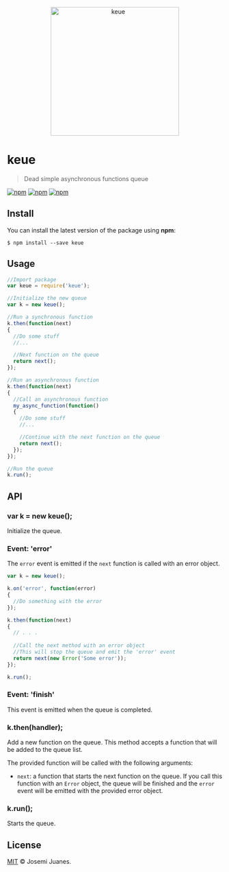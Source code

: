 <div align="center">
	<img width="300" src="https://cdn.rawgit.com/jmjuanes/keue/c7658084cd53c010be2a54b8c8e78a88eb7b330e/media/logo.svg" alt="keue">
	<br>
</div>

# keue

> Dead simple asynchronous functions queue

[![npm](https://img.shields.io/npm/v/keue.svg?style=flat-square)](https://www.npmjs.com/package/keue)
[![npm](https://img.shields.io/npm/dt/keue.svg?style=flat-square)](https://www.npmjs.com/package/keue)
[![npm](https://img.shields.io/npm/l/keue.svg?style=flat-square)](https://github.com/jmjuanes/keue)

## Install

You can install the latest version of the package using **npm**:

```
$ npm install --save keue
```

## Usage

```javascript
//Import package
var keue = require('keue');

//Initialize the new queue
var k = new keue();

//Run a synchronous function
k.then(function(next)
{
  //Do some stuff
  //...

  //Next function on the queue
  return next();
});

//Run an asynchronous function
k.then(function(next)
{
  //Call an asynchronous function
  my_async_function(function()
  {
    //Do some stuff
    //...

    //Continue with the next function on the queue
    return next();
  });
});

//Run the queue
k.run();
```

## API

### var k = new keue();

Initialize the queue.

### Event: 'error'

The `error` event is emitted if the `next` function is called with an error object. 

```javascript
var k = new keue();

k.on('error', function(error)
{
  //Do something with the error
});

k.then(function(next)
{
  // . . . 
  
  //Call the next method with an error object 
  //This will stop the queue and emit the 'error' event
  return next(new Error('Some error'));
});

k.run();
```

### Event: 'finish'

This event is emitted when the queue is completed.

### k.then(handler);

Add a new function on the queue. This method accepts a function that will be added to the queue list.

The provided function will be called with the following arguments:

- `next`: a function that starts the next function on the queue. If you call this function with an `Error` object, the queue will be finished and the `error` event will be emitted with the provided error object.

### k.run();

Starts the queue.


## License

[MIT](./LICENSE) &copy; Josemi Juanes.
